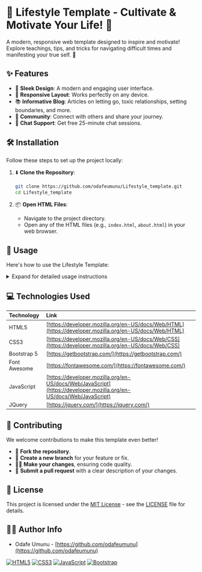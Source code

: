 # 🌟 Lifestyle Template - Cultivate & Motivate Your Life! 🚀

A modern, responsive web template designed to inspire and motivate! Explore teachings, tips, and tricks for navigating difficult times and manifesting your true self. 💖

## ✨ Features

*   🎨 **Sleek Design**: A modern and engaging user interface.
*   📱 **Responsive Layout**: Works perfectly on any device.
*   📚 **Informative Blog**: Articles on letting go, toxic relationships, setting boundaries, and more.
*   🤝 **Community**: Connect with others and share your journey.
*   💬 **Chat Support**: Get free 25-minute chat sessions.

## 🛠️ Installation

Follow these steps to set up the project locally:

1.  ⬇️ **Clone the Repository**:

    ```bash
    git clone https://github.com/odafeumunu/Lifestyle_template.git
    cd Lifestyle_template
    ```

2.  📦 **Open HTML Files**:

    *   Navigate to the project directory.
    *   Open any of the HTML files (e.g., `index.html`, `about.html`) in your web browser.

## 🚀 Usage

Here's how to use the Lifestyle Template:

<details>
<summary>Expand for detailed usage instructions</summary>

1.  **Homepage**:
    *   Explore the carousel to discover different motivational themes.
    *   Click on the "GET STARTED" button to navigate to key sections.

    ![Homepage Screenshot](images/wo.jpg)

2.  **About Us**:
    *   Learn more about our mission and team.
    *   Read collection highlights and get inspired.

    ![About Us Screenshot](images/we.jpg)

3.  **Blog**:
    *   Browse articles on various lifestyle topics.
    *   Click "Read more" to dive into insightful content.

    ![Blog Screenshot](images/one.jpg)

4.  **Services**:
     * Discover the services provided to better your lifestyle.

    ![Services Screenshot](images/speed.jpg)

</details>

## 💻 Technologies Used

| Technology                                   | Link                                                     |
| :------------------------------------------- | :------------------------------------------------------- |
| HTML5                                        | [https://developer.mozilla.org/en-US/docs/Web/HTML](https://developer.mozilla.org/en-US/docs/Web/HTML) |
| CSS3                                         | [https://developer.mozilla.org/en-US/docs/Web/CSS](https://developer.mozilla.org/en-US/docs/Web/CSS)   |
| Bootstrap 5                                  | [https://getbootstrap.com/](https://getbootstrap.com/)     |
| Font Awesome                                 | [https://fontawesome.com/](https://fontawesome.com/)     |
| JavaScript                                   | [https://developer.mozilla.org/en-US/docs/Web/JavaScript](https://developer.mozilla.org/en-US/docs/Web/JavaScript) |
| JQuery | [https://jquery.com/](https://jquery.com/) |

## 🤝 Contributing

We welcome contributions to make this template even better!

*   🌟 **Fork the repository**.
*   🌱 **Create a new branch** for your feature or fix.
*   👩‍💻 **Make your changes**, ensuring code quality.
*   🎁 **Submit a pull request** with a clear description of your changes.

## 📜 License

This project is licensed under the [MIT License](LICENSE) - see the [LICENSE](LICENSE) file for details.

## 👨‍💻 Author Info

*   Odafe Umunu - [https://github.com/odafeumunu](https://github.com/odafeumunu)

[![HTML5](https://img.shields.io/badge/html5-%23E34F26.svg?style=for-the-badge&logo=html5&logoColor=white)](https://github.com/odafeumunu/Lifestyle_template)
[![CSS3](https://img.shields.io/badge/css3-%231572B6.svg?style=for-the-badge&logo=css3&logoColor=white)](https://github.com/odafeumunu/Lifestyle_template)
[![JavaScript](https://img.shields.io/badge/javascript-%23323330.svg?style=for-the-badge&logo=javascript&logoColor=%23F7DF1E)](https://github.com/odafeumunu/Lifestyle_template)
[![Bootstrap](https://img.shields.io/badge/bootstrap-%23563D7C.svg?style=for-the-badge&logo=bootstrap&logoColor=white)](https://github.com/odafeumunu/Lifestyle_template)

